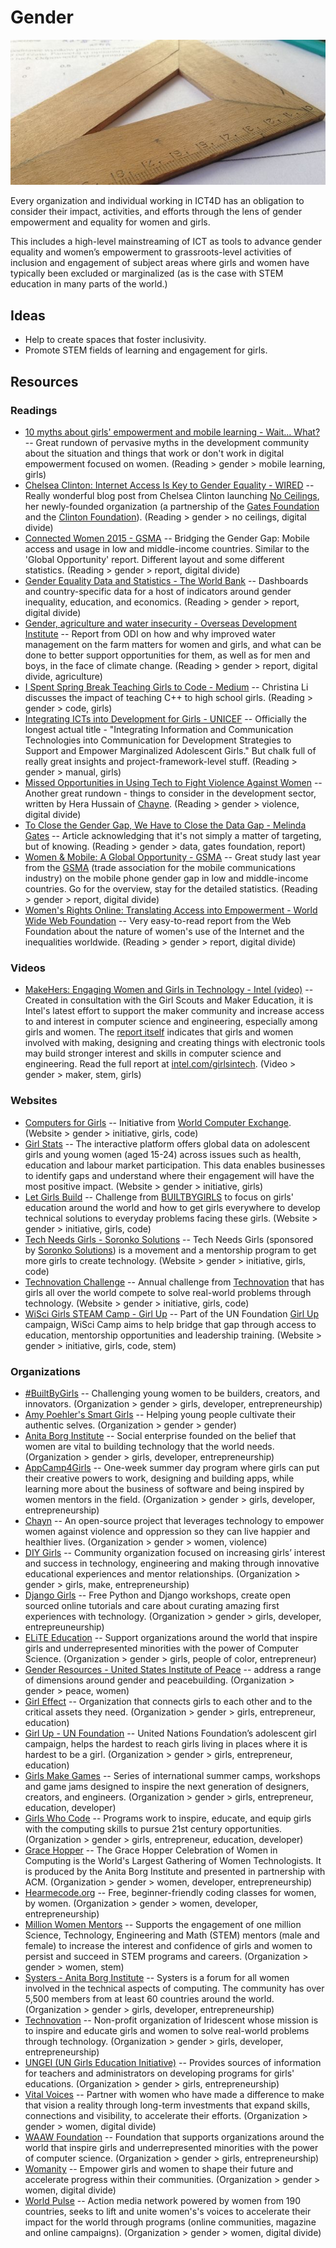 # Gender

![Gender](../../images/gender.jpg)

Every organization and individual working in ICT4D has an obligation to consider their impact, activities, and efforts through the lens of gender empowerment and equality for women and girls.

This includes a high-level mainstreaming of ICT as tools to advance gender equality and women’s empowerment to grassroots-level activities of inclusion and engagement of subject areas where girls and women have typically been excluded or marginalized (as is the case with STEM education in many parts of the world.)



## Ideas

- Help to create spaces that foster inclusivity.
- Promote STEM fields of learning and engagement for girls.



## Resources

### Readings

- [10 myths about girls' empowerment and mobile learning - Wait… What?](https://lindaraftree.com/2015/03/11/10-myths-about-girls-empowerment-and-mobile-learning/) -- Great rundown of pervasive myths in the development community about the situation and things that work or don't work in digital empowerment focused on women. (Reading > gender > mobile learning, girls)
- [Chelsea Clinton: Internet Access Is Key to Gender Equality - WIRED](https://wired.com/2015/03/chelsea-clinton-no-ceilings/) -- Really wonderful blog post from Chelsea Clinton launching [No Ceilings](http://noceilings.org/), her newly-founded organization (a partnership of the [Gates Foundation](http://www.gatesfoundation.org/) and the [Clinton Foundation](https://www.clintonfoundation.org/)). (Reading > gender > no ceilings, digital divide)
- [Connected Women 2015 - GSMA](https://gsma.com/mobilefordevelopment/programmes/connected-women/) -- Bridging the Gender Gap: Mobile access and usage in low and middle-income countries. Similar to the 'Global Opportunity' report. Different layout and some different statistics. (Reading > gender > report, digital divide)
- [Gender Equality Data and Statistics - The World Bank](http://datatopics.worldbank.org/gender/) -- Dashboards and country-specific data for a host of indicators around gender inequality, education, and economics. (Reading > gender > report, digital divide)
- [Gender, agriculture and water insecurity - Overseas Development Institute](https://www.odi.org/publications/10355-gender-agriculture-and-water-insecurity) -- Report from ODI on how and why improved water management on the farm matters for women and girls, and what can be done to better support opportunities for them, as well as for men and boys, in the face of climate change. (Reading > gender > report, digital divide, agriculture)
- [I Spent Spring Break Teaching Girls to Code - Medium](https://medium.com/bright/i-spent-spring-break-teaching-girls-to-code-ef14cf2ddf84) -- Christina Li discusses the impact of teaching C++ to high school girls. (Reading > gender > code, girls)
- [Integrating ICTs into Development for Girls - UNICEF](http://unicef.org/cbsc/files/ICTPaper_Web.pdf) -- Officially the longest actual title - "Integrating Information and Communication Technologies into Communication for Development Strategies to Support and Empower Marginalized Adolescent Girls." But chalk full of really great insights and project-framework-level stuff. (Reading > gender > manual, girls)
- [Missed Opportunities in Using Tech to Fight Violence Against Women](https://ictworks.org/2015/08/05/missed-opportunities-in-using-tech-to-fight-violence-against-women/) -- Another great rundown - things to consider in the development sector, written by Hera Hussain of [Chayne](http://chayn.co/). (Reading > gender > violence, digital divide)
- [To Close the Gender Gap, We Have to Close the Data Gap - Melinda Gates](https://medium.com/@melindagates/to-close-the-gender-gap-we-have-to-close-the-data-gap-e6a36a242657#.893ayp4n0) -- Article acknowledging that it's not simply a matter of targeting, but of knowing. (Reading > gender > data, gates foundation, report)
- [Women & Mobile: A Global Opportunity - GSMA](https://gsma.com/mobilefordevelopment/wp-content/uploads/2013/01/GSMA_Women_and_Mobile-A_Global_Opportunity.pdf) -- Great study last year from the [GSMA](http://www.gsma.com/) (trade association for the mobile communications industry) on the mobile phone gender gap in low and middle-income countries. Go for the overview, stay for the detailed statistics. (Reading > gender > report, digital divide)
- [Women's Rights Online: Translating Access into Empowerment - World Wide Web Foundation](https://webfoundation.org/about/research/womens-rights-online-2015/) -- Very easy-to-read report from the Web Foundation about the nature of women's use of the Internet and the inequalities worldwide. (Reading > gender > report, digital divide)



### Videos

- [MakeHers: Engaging Women and Girls in Technology - Intel (video)](https://youtube.com/watch?v=ZDlZocF8aNg) -- Created in consultation with the Girl Scouts and Maker Education, it is Intel's latest effort to support the maker community and increase access to and interest in computer science and engineering, especially among girls and women. The [report itself](https://www-ssl.intel.com/content/www/us/en/technology-in-education/making-her-future.html) indicates that girls and women involved with making, designing and creating things with electronic tools may build stronger interest and skills in computer science and engineering. Read the full report at [intel.com/girlsintech](http://www.intel.com/girlsintech). (Video > gender > maker, stem, girls)



### Websites

- [Computers for Girls](http://www.worldcomputerexchange.org/computers-for-girls) -- Initiative from [World Computer Exchange](http://www.worldcomputerexchange.org/). (Website > gender > initiative, girls, code)
- [Girl Stats](https://girl-stats.org/) -- The interactive platform offers global data on adolescent girls and young women (aged 15-24) across issues such as health, education and labour market participation. This data enables businesses to identify gaps and understand where their engagement will have the most positive impact. (Website > gender > initiative, girls)
- [Let Girls Build](http://www.builtbygirls.com/letgirlsbuild/) -- Challenge from [BUILTBYGIRLS](http://www.builtbygirls.com/letgirlsbuild/) to focus on girls' education around the world and how to get girls everywhere to develop technical solutions to everyday problems facing these girls. (Website > gender > initiative, girls, code)
- [Tech Needs Girls - Soronko Solutions](http://www.soronkosolutions.com/tng.html) -- Tech Needs Girls (sponsored by [Soronko Solutions](http://www.soronkosolutions.com/)) is a movement and a mentorship program to get more girls to create technology. (Website > gender > initiative, girls, code)
- [Technovation Challenge](http://www.technovationchallenge.org/) -- Annual challenge from [Technovation](http://technovationchallenge.org/) that has girls all over the world compete to solve real-world problems through technology. (Website > gender > initiative, girls, code)
- [WiSci Girls STEAM Camp - Girl Up](https://girlup.org/wisci/) -- Part of the UN Foundation [Girl Up](https://girlup.org/) campaign, WiSci Camp aims to help bridge that gap through access to education, mentorship opportunities and leadership training. (Website > gender > initiative, girls, code, stem)

### Organizations

- [#BuiltByGirls](http://www.builtbygirls.com/) -- Challenging young women to be builders, creators, and innovators. (Organization > gender > girls, developer, entrepreneurship)
- [Amy Poehler's Smart Girls](http://amysmartgirls.com/) -- Helping young people cultivate their authentic selves. (Organization > gender > gender)
- [Anita Borg Institute](http://anitaborg.org/) -- Social enterprise founded on the belief that women are vital to building technology that the world needs. (Organization > gender > girls, developer, entrepreneurship)
- [AppCamp4Girls](http://appcamp4girls.com/) -- One-week summer day program where girls can put their creative powers to work, designing and building apps, while learning more about the business of software and being inspired by women mentors in the field. (Organization > gender > girls, developer, entrepreneurship)
- [Chayn](http://chayn.co/) -- An open-source project that leverages technology to empower women against violence and oppression so they can live happier and healthier lives. (Organization > gender > women, violence)
- [DIY Girls](http://www.diygirls.org/) -- Community organization focused on increasing girls’ interest and success in technology, engineering and making through innovative educational experiences and mentor relationships. (Organization > gender > girls, make, entrepreneurship)
- [Django Girls](https://djangogirls.org/) -- Free Python and Django workshops, create open sourced online tutorials and care about curating amazing first experiences with technology. (Organization > gender > girls, developer, entrepreuneurship)
- [ELiTE Education](http://www.elite-education.org/) -- Support organizations around the world that inspire girls and underrepresented minorities with the power of Computer Science. (Organization > gender > girls, people of color, entrepreneur)
- [Gender Resources - United States Institute of Peace](https://www.usip.org/gender-resources) -- address a range of dimensions around gender and peacebuilding. (Organization > gender > peace, women)
- [Girl Effect](http://www.girleffect.org/) -- Organization that connects girls to each other and to the critical assets they need. (Organization > gender > girls, entrepreneur, education)
- [Girl Up - UN Foundation](https://girlup.org/) -- United Nations Foundation’s adolescent girl campaign, helps the hardest to reach girls living in places where it is hardest to be a girl. (Organization > gender > girls, entrepreneur, education)
- [Girls Make Games](http://girlsmakegames.com/) -- Series of international summer camps, workshops and game jams designed to inspire the next generation of designers, creators, and engineers. (Organization > gender > girls, entrepreneur, education, developer)
- [Girls Who Code](http://girlswhocode.com) -- Programs work to inspire, educate, and equip girls with the computing skills to pursue 21st century opportunities. (Organization > gender > girls, entrepreneur, education, developer)
- [Grace Hopper](http://gracehopper.org/) -- The Grace Hopper Celebration of Women in Computing is the World's Largest Gathering of Women Technologists. It is produced by the Anita Borg Institute and presented in partnership with ACM. (Organization > gender > women, developer, entrepreneurship)
- [Hearmecode.org](http://hearmecode.org) -- Free, beginner-friendly coding classes for women, by women. (Organization > gender > women, developer, entrepreneurship)
- [Million Women Mentors](https://www.millionwomenmentors.org/) -- Supports the engagement of one million Science, Technology, Engineering and Math (STEM) mentors (male and female) to increase the interest and confidence of girls and women to persist and succeed in STEM programs and careers. (Organization > gender > women, stem)
- [Systers - Anita Borg Institute](http://anitaborg.org/get-involved/systers/) -- Systers is a forum for all women involved in the technical aspects of computing. The community has over 5,500 members from at least 60 countries around the world. (Organization > gender > girls, developer, entrepreneurship)
- [Technovation](http://technovationchallenge.org) -- Non-profit organization of Iridescent whose mission is to inspire and educate girls and women to solve real-world problems through technology. (Organization > gender > girls, developer, entrepreneurship)
- [UNGEI (UN Girls Education Initiative)](http://www.ungei.org/) -- Provides sources of information for teachers and administrators on developing programs for girls' educations. (Organization > gender > girls, entrepreneurship)
- [Vital Voices](http://www.vitalvoices.org/) -- Partner with women who have made a difference to make that vision a reality through long-term investments that expand skills, connections and visibility, to accelerate their efforts. (Organization > gender > women, digital divide)
- [WAAW Foundation](http://waawfoundation.org/) -- Foundation that supports organizations around the world that inspire girls and underrepresented minorities with the power of computer science. (Organization > gender > girls, entrepreneurship)
- [Womanity](http://www.womanity.org/) -- Empower girls and women to shape their future and accelerate progress within their communities. (Organization > gender > women, digital divide)
- [World Pulse](http://worldpulse.com/) -- Action media network powered by women from 190 countries, seeks to lift and unite women's's voices to accelerate their impact for the world through programs (online communities, magazine and online campaigns). (Organization > gender > women, digital divide)


